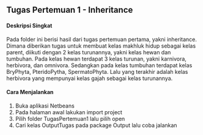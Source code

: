 ## Tugas Pertemuan 1 - Inheritance

#### Deskripsi Singkat
Pada folder ini berisi hasil dari tugas pertemuan pertama, yakni inheritance. Dimana diberikan tugas untuk membuat kelas makhluk hidup sebagai kelas parent, diikuti dengan 2 kelas turunannya, yakni kelas hewan dan tumbuhan. Pada kelas hewan terdapat 3 kelas turunan, yakni karnivora, herbivora, dan omnivora. Sedangkan pada kelas tumbuhan terdapat kelas BryPhyta, PteridoPytha, SpermatoPhyta. Lalu yang terakhir adalah kelas herbivora yang mempunyai kelas gajah sebagai kelas turunannya.

#### Cara Menjalankan
1. Buka aplikasi Netbeans
2. Pada halaman awal lakukan import project
3. Pilih folder TugasPertemuan1 lalu pilih open
4. Cari kelas OutputTugas pada package Output lalu coba jalankan
